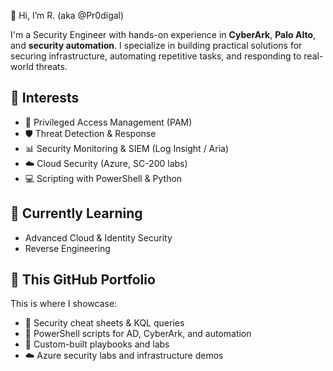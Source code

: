 👋 Hi, I’m R. (aka @Pr0digal)

I'm a Security Engineer with hands-on experience in **CyberArk**, **Palo Alto**, and **security automation**. I specialize in building practical solutions for securing infrastructure, automating repetitive tasks, and responding to real-world threats.

## 👀 Interests
- 🔐 Privileged Access Management (PAM)
- 🛡️ Threat Detection & Response
- 📊 Security Monitoring & SIEM (Log Insight / Aria)
- ☁️ Cloud Security (Azure, SC-200 labs)
- 💻 Scripting with PowerShell & Python

## 🌱 Currently Learning
- Advanced Cloud & Identity Security
- Reverse Engineering

## 🧰 This GitHub Portfolio
This is where I showcase:
- 🧠 Security cheat sheets & KQL queries
- 📁 PowerShell scripts for AD, CyberArk, and automation
- 🔧 Custom-built playbooks and labs
- ☁️ Azure security labs and infrastructure demos
